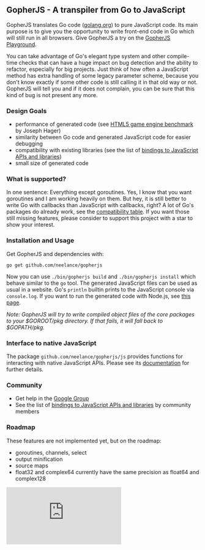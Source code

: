 GopherJS - A transpiler from Go to JavaScript
---------------------------------------------

GopherJS translates Go code ([golang.org](http://golang.org/)) to pure JavaScript code. Its main purpose is to give you the opportunity to write front-end code in Go which will still run in all browsers. Give GopherJS a try on the [GopherJS Playground](http://neelance.github.io/gopherjs-playground/).

You can take advantage of Go's elegant type system and other compile-time checks that can have a huge impact on bug detection and the ability to refactor, especially for big projects. Just think of how often a JavaScript method has extra handling of some legacy parameter scheme, because you don't know exactly if some other code is still calling it in that old way or not. GopherJS will tell you and if it does not complain, you can be sure that this kind of bug is not present any more.

### Design Goals
- performance of generated code (see [HTML5 game engine benchmark](http://ajhager.github.io/enj/) by Joseph Hager)
- similarity between Go code and generated JavaScript code for easier debugging
- compatibility with existing libraries (see the list of [bindings to JavaScript APIs and libraries](https://github.com/neelance/gopherjs/wiki/bindings))
- small size of generated code

### What is supported?
In one sentence: Everything except goroutines. Yes, I know that you want goroutines and I am working heavily on them. But hey, it is still better to write Go with callbacks than JavaScript with callbacks, right? A lot of Go's packages do already work, see the [compatibility table](doc/packages.md). If you want those still missing features, please consider to support this project with a star to show your interest.

### Installation and Usage
Get GopherJS and dependencies with: 
```
go get github.com/neelance/gopherjs
```
Now you can use  `./bin/gopherjs build` and `./bin/gopherjs install` which behave similar to the `go` tool. The generated JavaScript files can be used as usual in a website. Go's `println` builtin prints to the JavaScript console via `console.log`. If you want to run the generated code with Node.js, see [this page](doc/nodejs.md).

*Note: GopherJS will try to write compiled object files of the core packages to your $GOROOT/pkg directory. If that fails, it will fall back to $GOPATH/pkg.*

### Interface to native JavaScript
The package `github.com/neelance/gopherjs/js` provides functions for interacting with native JavaScript APIs. Please see its [documentation](http://godoc.org/github.com/neelance/gopherjs/js) for further details.

### Community
- Get help in the [Google Group](https://groups.google.com/d/forum/gopherjs)
- See the list of [bindings to JavaScript APIs and libraries](https://github.com/neelance/gopherjs/wiki/bindings) by community members

### Roadmap
These features are not implemented yet, but on the roadmap:

- goroutines, channels, select
- output minification
- source maps
- float32 and complex64 currently have the same precision as float64 and complex128

[![Analytics](https://ga-beacon.appspot.com/UA-46799660-1/gopherjs/README.md)](https://github.com/igrigorik/ga-beacon)
